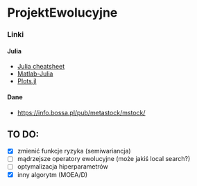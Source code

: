 # ProjektEwolucyjne


### Linki
#### Julia
- [Julia cheatsheet](https://cheatsheet.juliadocs.org/)
- [Matlab-Julia](https://cheatsheets.quantecon.org/)
- [Plots.jl](https://github.com/sswatson/cheatsheets/blob/master/plotsjl-cheatsheet.pdf)

#### Dane
- https://info.bossa.pl/pub/metastock/mstock/


## TO DO:

- [x] zmienić funkcje ryzyka (semiwariancja)
- [ ] mądrzejsze operatory ewolucyjne (może jakiś local search?)
- [ ] optymalizacja hiperparametrów
- [x] inny algorytm (MOEA/D)
